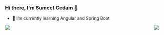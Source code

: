 ### Hi there, I'm Sumeet Gedam 👋

<!--
**sumeetgedam/sumeetgedam** is a ✨ _special_ ✨ repository because its `README.md` (this file) appears on your GitHub profile.
-->
<!-- Here are some ideas to get you started: -->

<!-- - 🔭 I’m currently working on ... -->
- 🌱 I’m currently learning Angular and Spring Boot
<!-- - 👯 I’m looking to collaborate on ... -->
<!-- - 🤔 I’m looking for help with ... -->
<!-- - 💬 Ask me about ... -->
<!-- - 📫 How to reach me: ... -->
<!-- - 😄 Pronouns: ... -->
<!-- - ⚡ Fun fact: ... -->

<img align="left" src="https://github-readme-stats.vercel.app/api?username=sumeetgedam&show_icons=true&theme=radical" />
<img align="right" src="https://github-readme-stats.vercel.app/api/top-langs/?username=sumeetgedam&theme=radical&langs_count=6" />

<!-- [![Sumeet's GitHub stats](https://github-readme-stats.vercel.app/api?username=sumeetgedam&show_icons=true&theme=radical)](https://github.com/anuraghazra/github-readme-stats) -->

<!-- [![Top Langs](https://github-readme-stats.vercel.app/api/top-langs/?username=sumeetgedam&theme=radical)](https://github.com/anuraghazra/github-readme-stats) -->
